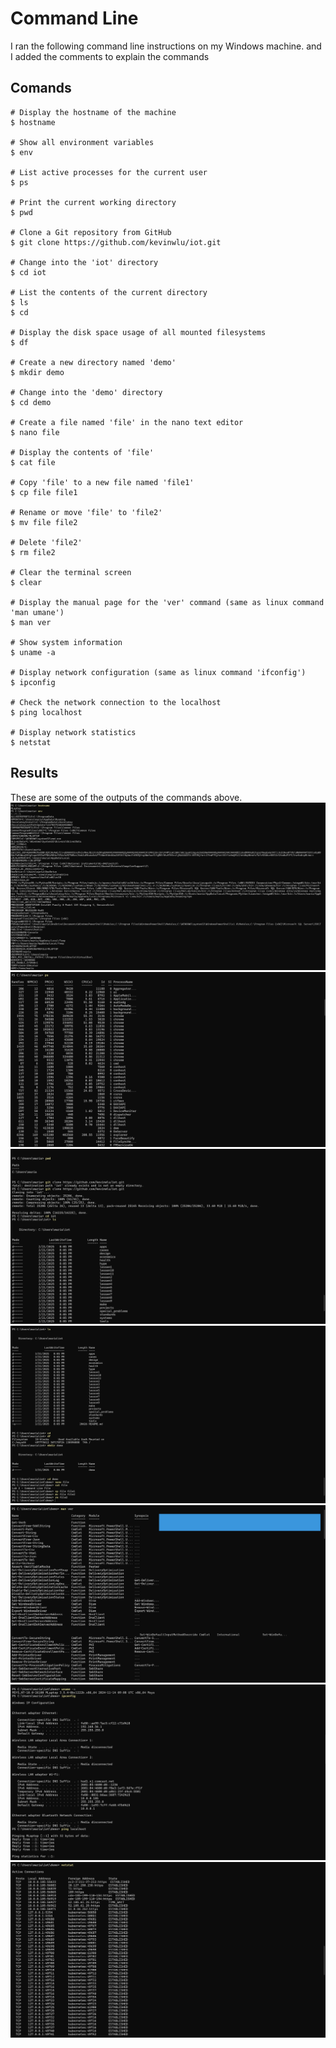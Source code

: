 # Command Line
I ran the following command line instructions on my Windows machine. and I added the comments to explain the commands
## Comands
```
# Display the hostname of the machine
$ hostname

# Show all environment variables
$ env

# List active processes for the current user
$ ps

# Print the current working directory
$ pwd

# Clone a Git repository from GitHub
$ git clone https://github.com/kevinwlu/iot.git

# Change into the 'iot' directory
$ cd iot

# List the contents of the current directory
$ ls
$ cd

# Display the disk space usage of all mounted filesystems
$ df

# Create a new directory named 'demo'
$ mkdir demo

# Change into the 'demo' directory
$ cd demo

# Create a file named 'file' in the nano text editor
$ nano file

# Display the contents of 'file'
$ cat file

# Copy 'file' to a new file named 'file1'
$ cp file file1

# Rename or move 'file' to 'file2'
$ mv file file2

# Delete 'file2'
$ rm file2

# Clear the terminal screen
$ clear

# Display the manual page for the 'ver' command (same as linux command 'man umane')
$ man ver

# Show system information
$ uname -a

# Display network configuration (same as linux command 'ifconfig')
$ ipconfig

# Check the network connection to the localhost
$ ping localhost

# Display network statistics
$ netstat
```
## Results
These are some of the outputs of the commands above.
![CommandLine1](./Images/CommandLine1.png)
![CommandLine2](./Images/CommandLine2.png)
![CommandLine3](Images/CommandLine3.png)
![CommandLine4](Images/CommandLine4.png)
![CommandLine5](Images/CommandLine5.png)
![CommandLine6](Images/CommandLine6.png)
![CommandLine7](Images/CommandLine7.png)

